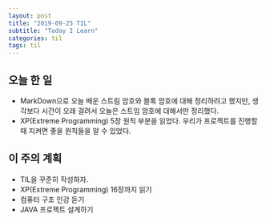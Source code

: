 ```yaml
---
layout: post
title: "2019-09-25 TIL"
subtitle: "Today I Learn"
categories: til
tags: til
---
```


## 오늘 한 일
   - MarkDown으로 오늘 배운 스트림 암호와 블록 암호에 대해 정리하려고 했지만, 생각보다 시간이 오래 걸려서 오늘은 스트임 암호에 대해서만 정리했다.
   - XP(Extreme Programming) 5장 원칙 부분을 읽었다. 우리가 프로젝트를 진행할 때 지켜면 좋을 원칙들을 알 수 있었다.
  

## 이 주의 계획
   - TIL을 꾸준히 작성하자.
   - XP(Extreme Programming) 16장까지 읽기
   - 컴퓨터 구조 인강 듣기
   - JAVA 프로젝트 설계하기


